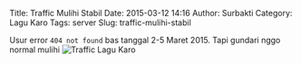 Title: Traffic Mulihi Stabil
Date: 2015-03-12 14:16
Author: Surbakti
Category: Lagu Karo
Tags: server
Slug: traffic-mulihi-stabil

Usur error `404 not found` bas tanggal 2-5 Maret 2015. Tapi gundari nggo normal mulihi
<img src="/gambar/trafficlagukaro.png" class="img-responsive" alt="Traffic Lagu Karo">



